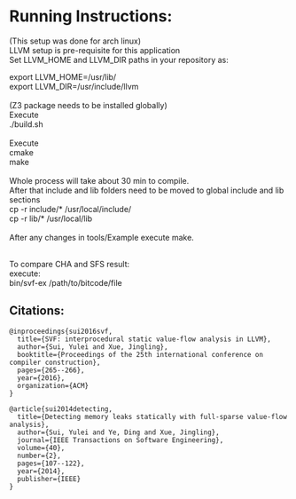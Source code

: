 <h1>Running Instructions:</h1>
(This setup was done for arch linux)<br/>
LLVM setup is pre-requisite for this application<br>
Set LLVM_HOME and LLVM_DIR paths in your repository as:<br>

export LLVM_HOME=/usr/lib/<br>
export LLVM_DIR=/usr/include/llvm<br>
<br>
(Z3 package needs to be installed globally)
<br>
Execute <br>
./build.sh<br>
<br>
Execute<br>
cmake<br>
make<br>
<br>
Whole process will take about 30 min to compile.<br>
After that include and lib folders need to be moved to global include and lib sections<br>
cp -r include/\* /usr/local/include/<br>
cp -r lib/\* /usr/local/lib<br>
<br>
After any changes in tools/Example execute make.<br>

<br>
To compare CHA and SFS result:<br>
execute:<br>
bin/svf-ex /path/to/bitcode/file<br>
<h2>Citations:</h2> 

```
@inproceedings{sui2016svf,
  title={SVF: interprocedural static value-flow analysis in LLVM},
  author={Sui, Yulei and Xue, Jingling},
  booktitle={Proceedings of the 25th international conference on compiler construction},
  pages={265--266},
  year={2016},
  organization={ACM}
}
```

```
@article{sui2014detecting,
  title={Detecting memory leaks statically with full-sparse value-flow analysis},
  author={Sui, Yulei and Ye, Ding and Xue, Jingling},
  journal={IEEE Transactions on Software Engineering},
  volume={40},
  number={2},
  pages={107--122},
  year={2014},
  publisher={IEEE}
}
```




